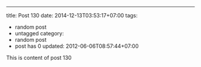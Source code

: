 ---
title: Post 130
date: 2014-12-13T03:53:17+07:00
tags:
  - random post
  - untagged
category:
  - random post
  - post has 0
updated: 2012-06-06T08:57:44+07:00

This is content of post 130